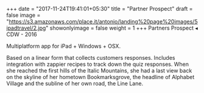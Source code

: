 +++
date = "2017-11-24T19:41:01+05:30"
title = "Partner Prospect"
draft = false
image = "https://s3.amazonaws.com/place.it/antonio/landing%20page%20images/5ipadtravel/2.jpg"
showonlyimage = false
weight = 1
+++
Partners Prospect ◂ CDW - 2016

<!--more-->

Multiplatform app for iPad + Windows + OSX.

Based on a linear form that collects customers responses. Includes integration with zappier recipes to track down the quiz responses.
When she reached the first hills of the Italic Mountains, she had a last view back on the skyline of her hometown Bookmarksgrove, the headline of Alphabet Village and the subline of her own road, the Line Lane.